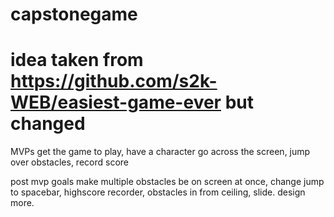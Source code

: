 # capstonegame
# idea taken from https://github.com/s2k-WEB/easiest-game-ever but changed

MVPs
get the game to play, have a character go across the screen, jump over obstacles, record score

post mvp goals
make multiple obstacles be on screen at once, change jump to spacebar, highscore recorder, obstacles in from ceiling, slide. design more.